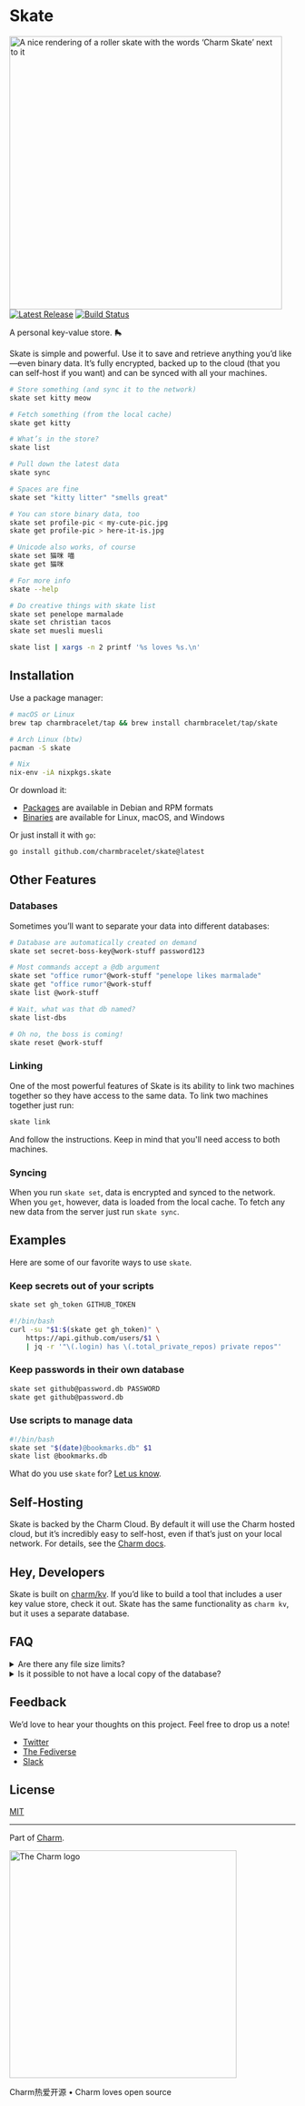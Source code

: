 # Skate

<p>
    <img src="https://stuff.charm.sh/skate/skate-header.png?2" width="480" alt="A nice rendering of a roller skate with the words ‘Charm Skate’ next to it"><br>
    <a href="https://github.com/charmbracelet/skate/releases"><img src="https://img.shields.io/github/release/charmbracelet/skate.svg" alt="Latest Release"></a>
    <a href="https://github.com/charmbracelet/skate/actions"><img src="https://github.com/charmbracelet/skate/workflows/build/badge.svg" alt="Build Status"></a>
</p>

A personal key-value store. 🛼

Skate is simple and powerful. Use it to save and retrieve anything you’d
like—even binary data. It’s fully encrypted, backed up to the cloud (that you
can self-host if you want) and can be synced with all your machines.

```bash
# Store something (and sync it to the network)
skate set kitty meow

# Fetch something (from the local cache)
skate get kitty

# What’s in the store?
skate list

# Pull down the latest data
skate sync

# Spaces are fine
skate set "kitty litter" "smells great"

# You can store binary data, too
skate set profile-pic < my-cute-pic.jpg
skate get profile-pic > here-it-is.jpg

# Unicode also works, of course
skate set 猫咪 喵
skate get 猫咪

# For more info
skate --help

# Do creative things with skate list
skate set penelope marmalade
skate set christian tacos
skate set muesli muesli

skate list | xargs -n 2 printf '%s loves %s.\n'
```

## Installation

Use a package manager:

```bash
# macOS or Linux
brew tap charmbracelet/tap && brew install charmbracelet/tap/skate

# Arch Linux (btw)
pacman -S skate

# Nix
nix-env -iA nixpkgs.skate
```

Or download it:

* [Packages][releases] are available in Debian and RPM formats
* [Binaries][releases] are available for Linux, macOS, and Windows

Or just install it with `go`:

```bash
go install github.com/charmbracelet/skate@latest
```

[releases]: https://github.com/charmbracelet/skate/releases

## Other Features

### Databases

Sometimes you’ll want to separate your data into different databases:

```bash
# Database are automatically created on demand
skate set secret-boss-key@work-stuff password123

# Most commands accept a @db argument
skate set "office rumor"@work-stuff "penelope likes marmalade"
skate get "office rumor"@work-stuff
skate list @work-stuff

# Wait, what was that db named?
skate list-dbs

# Oh no, the boss is coming!
skate reset @work-stuff
```

### Linking

One of the most powerful features of Skate is its ability to link two machines
together so they have access to the same data. To link two machines together
just run:

```bash
skate link
```

And follow the instructions. Keep in mind that you'll need access to both
machines.

### Syncing

When you run `skate set`, data is encrypted and synced to the network. When
you `get`, however, data is loaded from the local cache. To fetch any new data
from the server just run `skate sync`.

## Examples

Here are some of our favorite ways to use `skate`.

### Keep secrets out of your scripts

```bash
skate set gh_token GITHUB_TOKEN

#!/bin/bash
curl -su "$1:$(skate get gh_token)" \
    https://api.github.com/users/$1 \
    | jq -r '"\(.login) has \(.total_private_repos) private repos"'
```

### Keep passwords in their own database

```bash
skate set github@password.db PASSWORD
skate get github@password.db
```

### Use scripts to manage data

```bash
#!/bin/bash
skate set "$(date)@bookmarks.db" $1
skate list @bookmarks.db
```

What do you use `skate` for? [Let us know](mailto:vt100@charm.sh).

## Self-Hosting

Skate is backed by the Charm Cloud. By default it will use the Charm hosted
cloud, but it’s incredibly easy to self-host, even if that’s just on your
local network. For details, see the [Charm docs][selfhost].

[selfhost]: https://github.com/charmbracelet/charm#self-hosting

## Hey, Developers

Skate is built on [charm/kv](https://github.com/charmbracelet/charm#charm-kv). If
you’d like to build a tool that includes a user key value store, check it out.
Skate has the same functionality as `charm kv`, but it uses a separate database.

## FAQ

<details>
	<summary>Are there any file size limits?</summary>
	<p>There are no limitations in file size per se, although there's a 1 GB cap on storage for the free charm accounts, but you can get unlimited if you self-host the Charm Cloud.</p>
</details>
<details>
	<summary>Is it possible to not have a local copy of the database?</summary>
	<p>No. Skate uses BadgerDB and keeps a local copy of the key-value store. The local databases are synced through the Charm Cloud.</p>
</details>

## Feedback

We’d love to hear your thoughts on this project. Feel free to drop us a note!

* [Twitter](https://twitter.com/charmcli)
* [The Fediverse](https://mastodon.technology/@charm)
* [Slack](https://charm.sh/slack)

## License

[MIT](https://github.com/charmbracelet/skate/raw/main/LICENSE)

***

Part of [Charm](https://charm.sh).

<a href="https://charm.sh/"><img alt="The Charm logo" src="https://stuff.charm.sh/charm-badge.jpg" width="400"></a>

Charm热爱开源 • Charm loves open source
